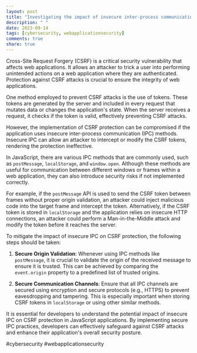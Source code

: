 ```yaml
---
layout: post
title: "Investigating the impact of insecure inter-process communication on CSRF protection in JavaScript"
description: " "
date: 2023-09-14
tags: [cybersecurity, webapplicationsecurity]
comments: true
share: true
---
```


Cross-Site Request Forgery (CSRF) is a critical security vulnerability that affects web applications. It allows an attacker to trick a user into performing unintended actions on a web application where they are authenticated. Protection against CSRF attacks is crucial to ensure the integrity of web applications.

One method employed to prevent CSRF attacks is the use of tokens. These tokens are generated by the server and included in every request that mutates data or changes the application's state. When the server receives a request, it checks if the token is valid, effectively preventing CSRF attacks.

However, the implementation of CSRF protection can be compromised if the application uses insecure inter-process communication (IPC) methods. Insecure IPC can allow an attacker to intercept or modify the CSRF tokens, rendering the protection ineffective.

In JavaScript, there are various IPC methods that are commonly used, such as `postMessage`, `localStorage`, and `window.open`. Although these methods are useful for communication between different windows or frames within a web application, they can also introduce security risks if not implemented correctly.

For example, if the `postMessage` API is used to send the CSRF token between frames without proper origin validation, an attacker could inject malicious code into the target frame and intercept the token. Alternatively, if the CSRF token is stored in `localStorage` and the application relies on insecure HTTP connections, an attacker could perform a Man-in-the-Middle attack and modify the token before it reaches the server.

To mitigate the impact of insecure IPC on CSRF protection, the following steps should be taken:

1. **Secure Origin Validation**: Whenever using IPC methods like `postMessage`, it is crucial to validate the origin of the received message to ensure it is trusted. This can be achieved by comparing the `event.origin` property to a predefined list of trusted origins.

2. **Secure Communication Channels**: Ensure that all IPC channels are secured using encryption and secure protocols (e.g., HTTPS) to prevent eavesdropping and tampering. This is especially important when storing CSRF tokens in `localStorage` or using other similar methods.

It is essential for developers to understand the potential impact of insecure IPC on CSRF protection in JavaScript applications. By implementing secure IPC practices, developers can effectively safeguard against CSRF attacks and enhance their application's overall security posture.

#cybersecurity #webapplicationsecurity